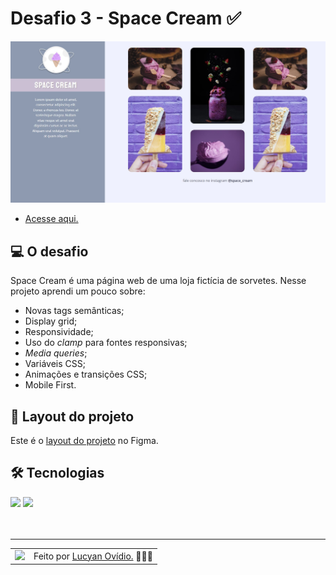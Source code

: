 # Desafio 3 - Space Cream ✅

<img src="./.github/preview-desafio-03.jpg" alt="Preview do projeto." />

* <a href="https://lucyanovidio.github.io/rocketseat-explorer/nivel-03/stage/desafio-03/">Acesse aqui.</a>

## 💻 O desafio

Space Cream é uma página web de uma loja fictícia de sorvetes. Nesse projeto aprendi um pouco sobre:
* Novas tags semânticas;
* Display grid;
* Responsividade;
* Uso do *clamp* para fontes responsivas;
* *Media queries*;
* Variáveis CSS;
* Animações e transições CSS;
* Mobile First.

## 🎨 Layout do projeto

Este é o <a href="https://www.figma.com/file/pddZCuQIRLjk5dEHQ4L4YR/Stage-03---Grid-com-anima%C3%A7%C3%B5es/duplicate">layout do projeto</a> no Figma.

## 🛠 Tecnologias

<div>
    <img src="https://img.shields.io/badge/HTML5-E34F26?style=for-the-badge&logo=html5&logoColor=white" />
    <img src="https://img.shields.io/badge/CSS3-1572B6?style=for-the-badge&logo=css3&logoColor=white" />
</div>
<br>

<br>

---

<table>
  <tr>
    <td>
      <img src="https://github.com/lucyanovidio.png" width="100px" />
    </td>
    <td>
      Feito por <a href="https://github.com/lucyanovidio">Lucyan Ovídio.</a> 🙋🏿‍♂️
    </td>
  </tr>
</table>
